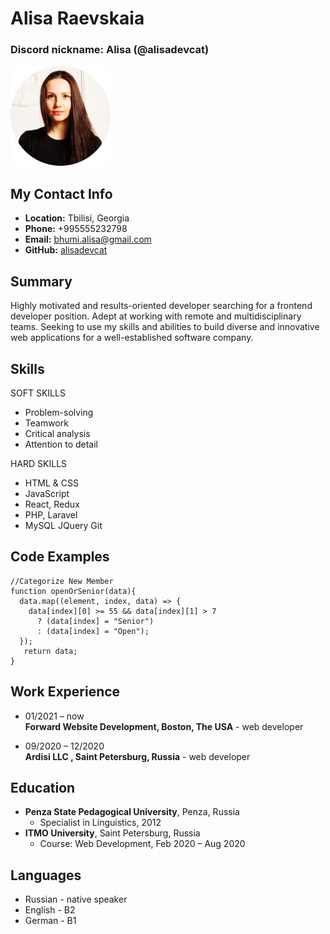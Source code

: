 # Alisa Raevskaia

### Discord nickname: Alisa (@alisadevcat)

![me](round.png "My photo")

## My Contact Info
* **Location:** Tbilisi, Georgia
* **Phone:** +995555232798
* **Email:** bhumi.alisa@gmail.com
* **GitHub:** [alisadevcat](https://github.com/alisadevcat)


## Summary
Highly motivated and results-oriented developer searching for a frontend developer position. Adept at working with remote and multidisciplinary teams. Seeking to use my skills and abilities to build diverse and innovative web applications for a well-established software company.

## Skills
SOFT SKILLS
* Problem-solving
* Teamwork
* Critical analysis
* Attention to detail

HARD SKILLS
* HTML & CSS
* JavaScript	
* React, Redux
* PHP, Laravel
* MySQL
JQuery
 Git

## Code Examples
```
//Categorize New Member
function openOrSenior(data){
  data.map((element, index, data) => {
    data[index][0] >= 55 && data[index][1] > 7
      ? (data[index] = "Senior")
      : (data[index] = "Open");
  });
   return data;
}
```

## Work Experience
* 01/2021 – now <br>
**Forward Website Development, Boston, The USA** - web developer

* 09/2020 – 12/2020 <br>
**Ardisi LLC , Saint Petersburg, Russia** - web developer

## Education
* **Penza State Pedagogical University**, Penza, Russia
    + Specialist in Linguistics, 2012
* **ITMO University**, Saint Petersburg, Russia
    + Course: Web Development, Feb 2020 – Aug 2020

## Languages
* Russian - native speaker
* English - B2
* German - B1